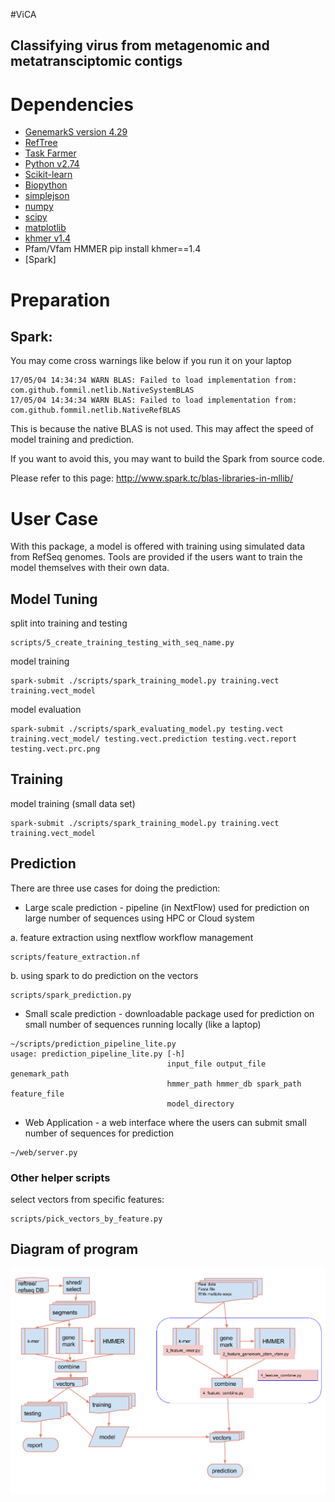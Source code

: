 
#ViCA
##   Classifying virus from metagenomic and metatransciptomic contigs
 


# Dependencies
* [GenemarkS version 4.29](http://exon.gatech.edu/GeneMark/)
* [RefTree](https://bitbucket.org/berkeleylab/jgi_reftree)
* [Task Farmer](http://jgi.goe.gov)
* [Python v2.74](https://www.python.org/)
* [Scikit-learn](https://scikits.appspot.com/scikit-learn)
* [Biopython](http://biopython.org)
* [simplejson](https://github.com/simplejson/simplejson)
* [numpy](http://www.numpy.org/)
* [scipy](http://www.scipy.org/)
* [matplotlib](http://matplotlib.org/)
* [khmer v1.4](https://pypi.python.org/pypi/khmer/1.4/)
* Pfam/Vfam HMMER
pip install khmer==1.4
* [Spark]

# Preparation
## Spark:

You may come cross warnings like below if you run it on your laptop
```
17/05/04 14:34:34 WARN BLAS: Failed to load implementation from: com.github.fommil.netlib.NativeSystemBLAS
17/05/04 14:34:34 WARN BLAS: Failed to load implementation from: com.github.fommil.netlib.NativeRefBLAS
```
This is because the native BLAS is not used. This may affect the speed of 
model training and prediction.

If you want to avoid this, you may want to build the Spark from source code. 

Please refer to this page:
http://www.spark.tc/blas-libraries-in-mllib/


# User Case

With this package, a model is offered with training using simulated data from
RefSeq genomes. Tools are provided if the users want to train the model 
themselves with their own data. 


## Model Tuning
split into training and testing
```angular2html
scripts/5_create_training_testing_with_seq_name.py
```
model training
```angular2html
spark-submit ./scripts/spark_training_model.py training.vect training.vect_model
```

model evaluation
```
spark-submit ./scripts/spark_evaluating_model.py testing.vect training.vect_model/ testing.vect.prediction testing.vect.report testing.vect.prc.png
```


## Training

model training (small data set)
```angular2html
spark-submit ./scripts/spark_training_model.py training.vect training.vect_model
```

## Prediction
There are three use cases for doing the prediction:

- Large scale prediction - pipeline (in NextFlow) used for prediction on large 
number of sequences using HPC or Cloud system

a. feature extraction using nextflow workflow management
```angular2html
scripts/feature_extraction.nf
```
b. using spark to do prediction on the vectors
```angular2html
scripts/spark_prediction.py
```

- Small scale prediction  - downloadable package used for prediction on small
number of sequences running locally (like a laptop)
```angular2html
~/scripts/prediction_pipeline_lite.py
usage: prediction_pipeline_lite.py [-h]
                                   input_file output_file genemark_path
                                   hmmer_path hmmer_db spark_path feature_file
                                   model_directory

```


- Web Application - a web interface where the users can submit small number of
sequences for prediction
```angular2html
~/web/server.py
```

### Other helper scripts
select vectors from specific features:
```angular2html
scripts/pick_vectors_by_feature.py
```

## Diagram of program

![Diagram](./doc/images/vica.png)


